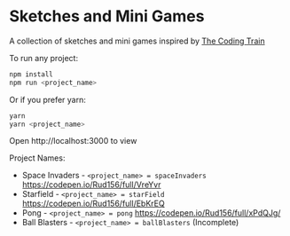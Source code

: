# Sketches and Mini Games
A collection of sketches and mini games inspired by [The Coding Train](https://www.youtube.com/user/shiffman)

To run any project:
```bash
npm install
npm run <project_name>
```
Or if you prefer yarn:
```bash
yarn
yarn <project_name>
```
Open http://localhost:3000 to view

Project Names:
* Space Invaders - `<project_name> = spaceInvaders` https://codepen.io/Rud156/full/VreYvr
* Starfield - `<project_name> = starField` https://codepen.io/Rud156/full/EbKrEQ
* Pong - `<project_name> = pong` https://codepen.io/Rud156/full/xPdQJg/
* Ball Blasters - `<project_name> = ballBlasters` (Incomplete)

